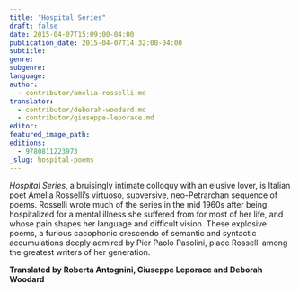 ```yaml
---
title: "Hospital Series"
draft: false
date: 2015-04-07T15:09:00-04:00
publication_date: 2015-04-07T14:32:00-04:00
subtitle:
genre:
subgenre:
language:
author:
  - contributor/amelia-rosselli.md
translator:
  - contributor/deborah-woodard.md
  - contributor/giuseppe-leporace.md
editor:
featured_image_path:
editions:
  - 9780811223973
_slug: hospital-poems
---
```


_Hospital Series_, a bruisingly intimate colloquy with an elusive lover, is Italian poet Amelia Rosselli’s virtuoso, subversive, neo-Petrarchan sequence of poems. Rosselli wrote much of the series in the mid 1960s after being hospitalized for a mental illness she suffered from for most of her life, and whose pain shapes her language and difficult vision. These explosive poems, a furious cacophonic crescendo of semantic and syntactic accumulations deeply admired by Pier Paolo Pasolini, place Rosselli among the greatest writers of her generation.

**Translated by Roberta Antognini, Giuseppe Leporace and Deborah Woodard**

